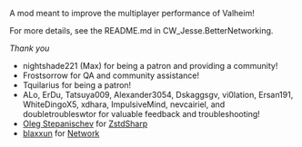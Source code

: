 A mod meant to improve the multiplayer performance of Valheim!

For more details, see the README.md in CW_Jesse.BetterNetworking.

_Thank you_

* nightshade221 (Max) for being a patron and providing a community!
* Frostsorrow for QA and community assistance!
* Tquilarius for being a patron!
* ALo, ErDu, Tatsuya009, Alexander3054, Dskaggsgv, vi0lation, Ersan191, WhiteDingoX5, xdhara, ImpulsiveMind, nevcairiel, and doubletroubleswtor for valuable feedback and troubleshooting!
* [Oleg Stepanischev](https://github.com/oleg-st) for [ZstdSharp](https://github.com/oleg-st/ZstdSharp)
* [blaxxun](https://github.com/blaxxun-boop/) for [Network](https://github.com/blaxxun-boop/Network/)